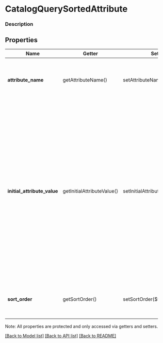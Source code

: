 # CatalogQuerySortedAttribute

### Description



## Properties
Name | Getter | Setter | Type | Description | Notes
------------ | ------------- | ------------- | ------------- | ------------- | -------------
**attribute_name** | getAttributeName() | setAttributeName($value) | **string** | The attribute whose value should be used as the sort key. | 
**initial_attribute_value** | getInitialAttributeValue() | setInitialAttributeValue($value) | **string** | The first attribute value to be returned by the query. Ascending sorts will return only objects with this value or greater, while descending sorts will return only objects with this value or less. If unset, start at the beginning (for ascending sorts) or end (for descending sorts). | [optional] 
**sort_order** | getSortOrder() | setSortOrder($value) | **string** | The desired &#x60;SortOrder&#x60;. See [SortOrder](#type-sortorder) for possible values | [optional] 

Note: All properties are protected and only accessed via getters and setters.

[[Back to Model list]](../../README.md#documentation-for-models) [[Back to API list]](../../README.md#documentation-for-api-endpoints) [[Back to README]](../../README.md)

